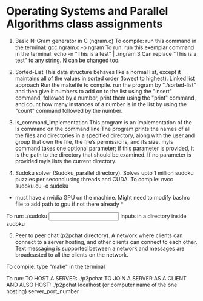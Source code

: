 # Operating Systems and Parallel Algorithms class assignments
1. Basic N-Gram generator in C (ngram.c)
To compile: run this command in the terminal: gcc ngram.c -o ngram
To run: run this exemplar command in the terminal: echo -n "This is a test" | ./ngram 3
Can replace "This is a test" to any string. N can be changed too.

2. Sorted-List
This data structure behaves like a normal list, except it maintains all of the values in sorted order (lowest to highest).
Linked list approach
Run the makefile to compile.
run the program by "./sorted-list" and then give it numbers to add on to the list using the "insert" command, followed by a number, 
print them using the "print" command, and count how many instances of a number is in the list by using the "count" command followed by the number.

3. ls_command_implementation
This program is an implementation of the ls command on the command line
The program prints the names of all the files and directories in a specified directory, 
  along with the user and group that own the file, the file’s permissions, and its size.
myls command takes one optional parameter; if this parameter is provided, 
  it is the path to the directory that should be examined. 
If no parameter is provided myls lists the current directory.


4. Sudoku solver (Sudoku_parallel directory). Solves upto 1 million sudoku puzzles per second using threads and CUDA. 
To compile:
nvcc sudoku.cu -o sudoku
* must have a nvidia GPU on the machine. Might need to modify bashrc file to add path to gpu if not there already *

To run:
./sudoku <input file name>
Inputs in a directory inside sudoku


5. Peer to peer chat (p2pchat directory). A network where clients can connect to a server hosting, and other clients can connect to each other. Text messaging is supported between a network and messages are broadcasted to all the clients on the network. 

To compile:
type "make" in the terminal

To run:
TO HOST A SERVER: ./p2pchat <username>
TO JOIN A SERVER AS A CLIENT AND ALSO HOST: ./p2pchat <username> localhost (or computer name of the one hosting) server_port_number
